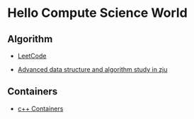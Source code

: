 # Hello Compute Science World

## Algorithm

- [LeetCode](https://qwfand.github.io/Blogs/#/algorithm/leetcode/LeetCode-contents)

- [Advanced data structure and algorithm study in zju](https://qwfand.github.io/Blogs/#/algorithm/ADS_ZJU.md)

## Containers

- [c++ Containers](https://qwfand.github.io/Blogs/#/date%20structure%20container/date%20structure%20container%20cpp)


